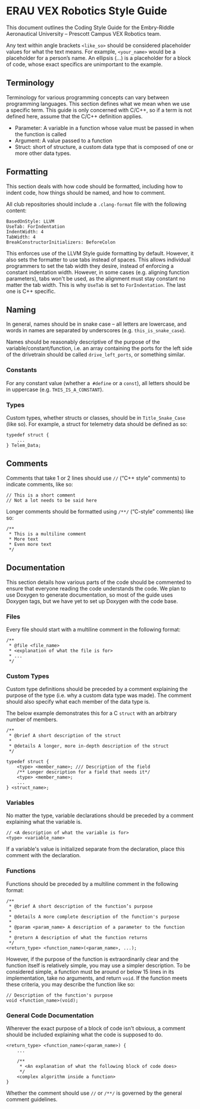 # ERAU VEX Robotics Style Guide

This document outlines the Coding Style Guide for the Embry-Riddle Aeronautical University – Prescott Campus VEX Robotics team.

Any text within angle brackets `<like_so>` should be considered placeholder values for what the text means. For example, `<your_name>` would be a placeholder for a person’s name. An ellipsis (…) is a placeholder for a block of code, whose exact specifics are unimportant to the example.

## Terminology

Terminology for various programming concepts can vary between programming languages. This section defines what we mean when we use a specific term. This guide is only concerned with C/C++, so if a term is not defined here, assume that the C/C++ definition applies.

- Parameter: A variable in a function whose value must be passed in when the function is called
- Argument: A value passed to a function
- Struct: short of structure, a custom data type that is composed of one or more other data types.

## Formatting

This section deals with how code should be formatted, including how to indent code, how things should be named, and how to comment.

All club repositories should include a `.clang-format` file with the following content:

```
BasedOnStyle: LLVM
UseTab: ForIndentation
IndentWidth: 4
TabWidth: 4
BreakConstructorInitializers: BeforeColon
```

This enforces use of the LLVM Style guide formatting by default. However, it also sets the formatter to use tabs instead of spaces. This allows individual programmers to set the tab width they desire, instead of enforcing a constant indentation width. However, in some cases (e.g. aligning function parameters), tabs won't be used, as the alignment must stay constant no matter the tab width. This is why `UseTab` is set to `ForIndentation`. The last one is C++ specific.

## Naming

In general, names should be in snake case – all letters are lowercase, and words in names are separated by underscores (e.g. `this_is_snake_case`).

Names should be reasonably descriptive of the purpose of the variable/constant/function, i.e. an array containing the ports for the left side of the drivetrain should be called `drive_left_ports`, or something similar.

### Constants

For any constant value (whether a` #define` or a `const`), all letters should be in uppercase (e.g. `THIS_IS_A_CONSTANT`).

### Types

Custom types, whether structs or classes, should be in `Title_Snake_Case` (like so). For example, a struct for telemetry data should be defined as so:
```
typedef struct {
	...
} Telem_Data;
```
## Comments
Comments that take 1 or 2 lines should use `//` (“C++ style” comments) to indicate comments, like so:

```
// This is a short comment
// Not a lot needs to be said here
```

Longer comments should be formatted using `/**/` (“C-style” comments) like so:

```
/**
 * This is a multiline comment
 * More text
 * Even more text
 */
 ```

## Documentation
This section details how various parts of the code should be commented to ensure that everyone reading the code understands the code. We plan to use Doxygen to generate documentation, so most of the guide uses Doxygen tags, but we have yet to set up Doxygen with the code base.

### Files

Every file should start with a multiline comment in the following format:

```
/**
 * @file <file_name>
 * <explanation of what the file is for>
 * ...
 */
```

### Custom Types

Custom type definitions should be preceded by a comment explaining the purpose of the type (i.e. why a custom data type was made). The comment should also specify what each member of the data type is.

The below example demonstrates this for a C `struct` with an arbitrary number of members.

```
/**
 * @brief A short description of the struct
 *
 * @details A longer, more in-depth description of the struct
 */

typedef struct {
    <type> <member_name>; /// Description of the field
    /** Longer description for a field that needs it*/
    <type> <member_name>; 
    ...
} <struct_name>;
```

### Variables

No matter the type, variable declarations should be preceded by a comment explaining what the variable is.

```
// <A description of what the variable is for>
<type> <variable_name>
```

If a variable's value is initialized separate from the declaration, place this comment with the declaration.

### Functions
Functions should be preceded by a multiline comment in the following format:

```
/**
 * @brief A short description of the function’s purpose
 *
 * @details A more complete description of the function's purpose
 * 
 * @param <param_name> A description of a parameter to the function
 *
 * @return A description of what the function returns
 */
<return_type> <function_name>(<param_name>, ...);
```

However, if the purpose of the function is extraordinarily clear and the function itself is relatively simple, you may use a simpler description. To be considered simple, a function must be around or below 15 lines in its implementation, take no arguments, and return `void`. If the function meets these criteria, you may describe the function like so:
```
// Description of the function's purpose
void <function_name>(void);
```

### General Code Documentation

Wherever the exact purpose of a block of code isn't obvious, a comment should be included explaining what the code is supposed to do.
```
<return_type> <function_name>(<param_name>) {
    ...

    /**
     * <An explanation of what the following block of code does>
     */
    <complex algorithm inside a function>
}
```

Whether the comment should use `//` or `/**/` is governed by the general comment guidelines.